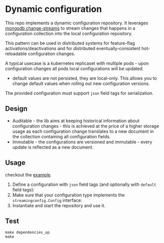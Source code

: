 # Dynamic configuration

This repo implements a dynamic configuration repository. It leverages [mongodb change-streams](https://www.mongodb.com/docs/manual/changeStreams/) 
to stream changes that happens in a configuration collection into the local configuration repository. 

This pattern can be used in distributed systems for feature-flag activations/deactivations and for distributed 
 eventually-consistent hot-reloadable configuration changes. 

A typical usecase is a kubernetes replicaset with multiple pods - upon configuration changes all pods local configurations will be updated.

* default values are not persisted, they are local-only. This allows you to change default values 
when rolling out new configuration versions.

The provided configuration must support `json` field tags for serialization. 

## Design

* Auditable - the lib aims at keeping historical information about configuration changes - this is achieved at the price of 
a higher storage usage as each configuration change translates to a new document in the collection containing all configuration 
fields.
* Immutable - the configurations are versioned and immutable - every update is reflected as a new document.

## Usage

checkout the [example](./example/main.go).

1. Define a configuration with `json` field tags (and optionally with `default` field tags):
2. Make sure that your configuration type implements the `streamingconfig.Config` interface:
3. Instantiate and start the repository and use it. 

## Test

```shell
make dependencies_up
make 
```